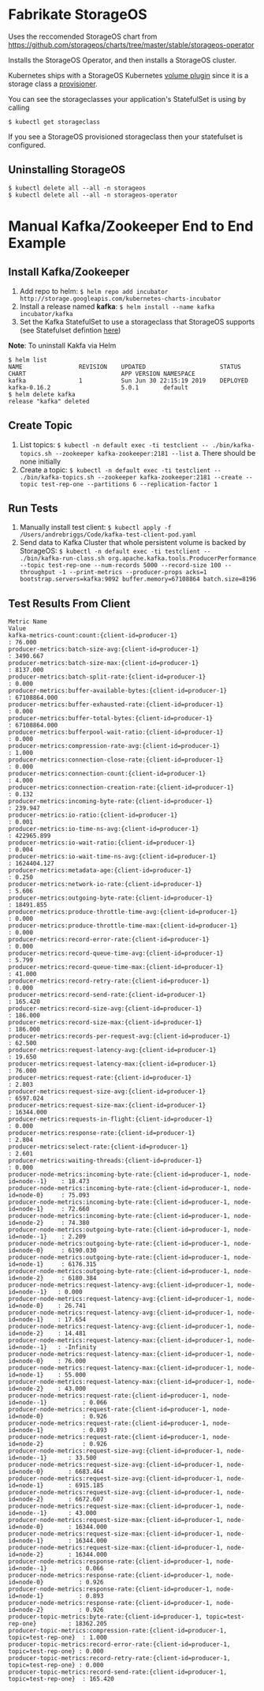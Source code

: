 # Fabrikate StorageOS

Uses the reccomended StorageOS chart from https://github.com/storageos/charts/tree/master/stable/storageos-operator

Installs the StorageOS Operator, and then installs a StorageOS cluster.

Kubernetes ships with a StorageOS Kubernetes [volume plugin](https://kubernetes.io/docs/concepts/storage/storage-classes/#storageos) since it is a storage class a [provisioner](https://kubernetes.io/docs/concepts/storage/storage-classes/#provisioner).

You can see the storageclasses your application's StatefulSet is using by calling 
```
$ kubectl get storageclass
```
If you see a StorageOS provisioned storageclass then your statefulset is configured.

## Uninstalling StorageOS
```
$ kubectl delete all --all -n storageos
$ kubectl delete all --all -n storageos-operator
```

# Manual Kafka/Zookeeper End to End Example

## Install Kafka/Zookeeper
1. Add repo to helm: `$ helm repo add incubator http://storage.googleapis.com/kubernetes-charts-incubator`
2. Install a release named **kafka**: `$ helm install --name kafka incubator/kafka`
3. Set the Kafka StatefulSet to use a storageclass that StorageOS supports (see Statefulset defintion [here](https://docs.storageos.com/docs/usecases/kubernetes/kafka))

**Note**: To uninstall Kakfa via Helm
```
$ helm list
NAME              	REVISION	UPDATED                 	STATUS  	CHART                          	APP VERSION	NAMESPACE         
kafka             	1       	Sun Jun 30 22:15:19 2019	DEPLOYED	kafka-0.16.2                   	5.0.1      	default           
$ helm delete kafka
release "kafka" deleted
```

## Create Topic
1. List topics: `$ kubectl -n default exec -ti testclient -- ./bin/kafka-topics.sh --zookeeper kafka-zookeeper:2181 --list`
    a. There should be none initially
2. Create a topic: `$ kubectl -n default exec -ti testclient -- ./bin/kafka-topics.sh --zookeeper kafka-zookeeper:2181 --create --topic test-rep-one --partitions 6 --replication-factor 1`

## Run Tests
1. Manually install test client: `$ kubectl apply -f /Users/andrebriggs/Code/kafka-test-client-pod.yaml`
2. Send data to Kafka Cluster that whole persistent volume is backed by StorageOS: `$ kubectl -n default exec -ti testclient -- ./bin/kafka-run-class.sh org.apache.kafka.tools.ProducerPerformance --topic test-rep-one --num-records 5000 --record-size 100 --throughput -1 --print-metrics --producer-props acks=1 bootstrap.servers=kafka:9092 buffer.memory=67108864 batch.size=8196`

## Test Results From Client
```
Metric Name                                                                           Value
kafka-metrics-count:count:{client-id=producer-1}                                    : 76.000
producer-metrics:batch-size-avg:{client-id=producer-1}                              : 3490.667
producer-metrics:batch-size-max:{client-id=producer-1}                              : 8137.000
producer-metrics:batch-split-rate:{client-id=producer-1}                            : 0.000
producer-metrics:buffer-available-bytes:{client-id=producer-1}                      : 67108864.000
producer-metrics:buffer-exhausted-rate:{client-id=producer-1}                       : 0.000
producer-metrics:buffer-total-bytes:{client-id=producer-1}                          : 67108864.000
producer-metrics:bufferpool-wait-ratio:{client-id=producer-1}                       : 0.000
producer-metrics:compression-rate-avg:{client-id=producer-1}                        : 1.000
producer-metrics:connection-close-rate:{client-id=producer-1}                       : 0.000
producer-metrics:connection-count:{client-id=producer-1}                            : 4.000
producer-metrics:connection-creation-rate:{client-id=producer-1}                    : 0.132
producer-metrics:incoming-byte-rate:{client-id=producer-1}                          : 239.947
producer-metrics:io-ratio:{client-id=producer-1}                                    : 0.001
producer-metrics:io-time-ns-avg:{client-id=producer-1}                              : 422965.899
producer-metrics:io-wait-ratio:{client-id=producer-1}                               : 0.004
producer-metrics:io-wait-time-ns-avg:{client-id=producer-1}                         : 1624404.127
producer-metrics:metadata-age:{client-id=producer-1}                                : 0.250
producer-metrics:network-io-rate:{client-id=producer-1}                             : 5.606
producer-metrics:outgoing-byte-rate:{client-id=producer-1}                          : 18491.855
producer-metrics:produce-throttle-time-avg:{client-id=producer-1}                   : 0.000
producer-metrics:produce-throttle-time-max:{client-id=producer-1}                   : 0.000
producer-metrics:record-error-rate:{client-id=producer-1}                           : 0.000
producer-metrics:record-queue-time-avg:{client-id=producer-1}                       : 5.799
producer-metrics:record-queue-time-max:{client-id=producer-1}                       : 41.000
producer-metrics:record-retry-rate:{client-id=producer-1}                           : 0.000
producer-metrics:record-send-rate:{client-id=producer-1}                            : 165.420
producer-metrics:record-size-avg:{client-id=producer-1}                             : 186.000
producer-metrics:record-size-max:{client-id=producer-1}                             : 186.000
producer-metrics:records-per-request-avg:{client-id=producer-1}                     : 62.500
producer-metrics:request-latency-avg:{client-id=producer-1}                         : 19.650
producer-metrics:request-latency-max:{client-id=producer-1}                         : 76.000
producer-metrics:request-rate:{client-id=producer-1}                                : 2.803
producer-metrics:request-size-avg:{client-id=producer-1}                            : 6597.024
producer-metrics:request-size-max:{client-id=producer-1}                            : 16344.000
producer-metrics:requests-in-flight:{client-id=producer-1}                          : 0.000
producer-metrics:response-rate:{client-id=producer-1}                               : 2.804
producer-metrics:select-rate:{client-id=producer-1}                                 : 2.601
producer-metrics:waiting-threads:{client-id=producer-1}                             : 0.000
producer-node-metrics:incoming-byte-rate:{client-id=producer-1, node-id=node--1}    : 18.473
producer-node-metrics:incoming-byte-rate:{client-id=producer-1, node-id=node-0}     : 75.093
producer-node-metrics:incoming-byte-rate:{client-id=producer-1, node-id=node-1}     : 72.660
producer-node-metrics:incoming-byte-rate:{client-id=producer-1, node-id=node-2}     : 74.380
producer-node-metrics:outgoing-byte-rate:{client-id=producer-1, node-id=node--1}    : 2.209
producer-node-metrics:outgoing-byte-rate:{client-id=producer-1, node-id=node-0}     : 6190.030
producer-node-metrics:outgoing-byte-rate:{client-id=producer-1, node-id=node-1}     : 6176.315
producer-node-metrics:outgoing-byte-rate:{client-id=producer-1, node-id=node-2}     : 6180.384
producer-node-metrics:request-latency-avg:{client-id=producer-1, node-id=node--1}   : 0.000
producer-node-metrics:request-latency-avg:{client-id=producer-1, node-id=node-0}    : 26.741
producer-node-metrics:request-latency-avg:{client-id=producer-1, node-id=node-1}    : 17.654
producer-node-metrics:request-latency-avg:{client-id=producer-1, node-id=node-2}    : 14.481
producer-node-metrics:request-latency-max:{client-id=producer-1, node-id=node--1}   : -Infinity
producer-node-metrics:request-latency-max:{client-id=producer-1, node-id=node-0}    : 76.000
producer-node-metrics:request-latency-max:{client-id=producer-1, node-id=node-1}    : 55.000
producer-node-metrics:request-latency-max:{client-id=producer-1, node-id=node-2}    : 43.000
producer-node-metrics:request-rate:{client-id=producer-1, node-id=node--1}          : 0.066
producer-node-metrics:request-rate:{client-id=producer-1, node-id=node-0}           : 0.926
producer-node-metrics:request-rate:{client-id=producer-1, node-id=node-1}           : 0.893
producer-node-metrics:request-rate:{client-id=producer-1, node-id=node-2}           : 0.926
producer-node-metrics:request-size-avg:{client-id=producer-1, node-id=node--1}      : 33.500
producer-node-metrics:request-size-avg:{client-id=producer-1, node-id=node-0}       : 6683.464
producer-node-metrics:request-size-avg:{client-id=producer-1, node-id=node-1}       : 6915.185
producer-node-metrics:request-size-avg:{client-id=producer-1, node-id=node-2}       : 6672.607
producer-node-metrics:request-size-max:{client-id=producer-1, node-id=node--1}      : 43.000
producer-node-metrics:request-size-max:{client-id=producer-1, node-id=node-0}       : 16344.000
producer-node-metrics:request-size-max:{client-id=producer-1, node-id=node-1}       : 16344.000
producer-node-metrics:request-size-max:{client-id=producer-1, node-id=node-2}       : 16344.000
producer-node-metrics:response-rate:{client-id=producer-1, node-id=node--1}         : 0.066
producer-node-metrics:response-rate:{client-id=producer-1, node-id=node-0}          : 0.926
producer-node-metrics:response-rate:{client-id=producer-1, node-id=node-1}          : 0.893
producer-node-metrics:response-rate:{client-id=producer-1, node-id=node-2}          : 0.926
producer-topic-metrics:byte-rate:{client-id=producer-1, topic=test-rep-one}         : 18362.205
producer-topic-metrics:compression-rate:{client-id=producer-1, topic=test-rep-one}  : 1.000
producer-topic-metrics:record-error-rate:{client-id=producer-1, topic=test-rep-one} : 0.000
producer-topic-metrics:record-retry-rate:{client-id=producer-1, topic=test-rep-one} : 0.000
producer-topic-metrics:record-send-rate:{client-id=producer-1, topic=test-rep-one}  : 165.420
```

